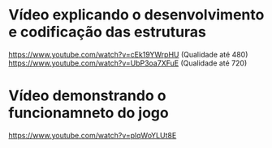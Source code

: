 # Vídeo explicando o desenvolvimento e codificação das estruturas<br>

https://www.youtube.com/watch?v=cEk19YWrpHU (Qualidade até 480)<br>
https://www.youtube.com/watch?v=UbP3oa7XFuE (Qualidade até 720)

# Vídeo demonstrando o funcionamneto do jogo<br>

https://www.youtube.com/watch?v=plqWoYLUt8E

